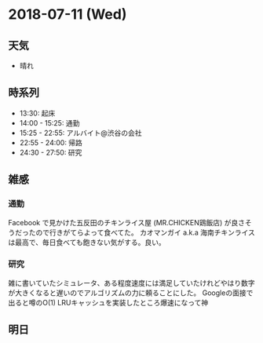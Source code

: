# 2018-07-11 (Wed)

## 天気

- 晴れ

## 時系列

- 13:30: 起床
- 14:00 - 15:25: 通勤
- 15:25 - 22:55: アルバイト@渋谷の会社
- 22:55 - 24:00: 帰路
- 24:30 - 27:50: 研究

## 雑感

### 通勤

Facebook で見かけた五反田のチキンライス屋 (MR.CHICKEN鶏飯店) が良さそうだったので行きがてらよって食べてた。
カオマンガイ a.k.a 海南チキンライスは最高で、毎日食べても飽きない気がする。良い。

### 研究

雑に書いていたシミュレータ、ある程度速度には満足していたけれどやはり数字が大きくなると遅いのでアルゴリズムの力に頼ることにした。
Googleの面接で出ると噂のO(1) LRUキャッシュを実装したところ爆速になって神

## 明日

